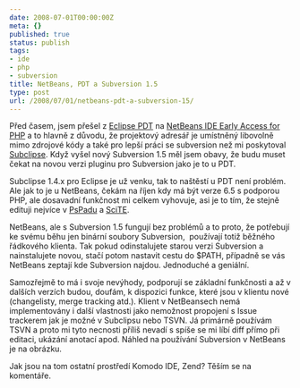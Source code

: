 ```yaml
---
date: 2008-07-01T00:00:00Z
meta: {}
published: true
status: publish
tags:
- ide
- php
- subversion
title: NetBeans, PDT a Subversion 1.5
type: post
url: /2008/07/01/netbeans-pdt-a-subversion-15/
---
```


<p>Před časem, jsem přešel z <a href="http://www.eclipse.org/pdt/">Eclipse PDT</a> na <a href="http://php.netbeans.org/">NetBeans IDE Early Access for PHP</a> a to hlavně z důvodu, že projektový adresář je umístněný libovolně mimo zdrojové kódy a také pro lepší práci se subversion než mi poskytoval <a href="http://subclipse.tigris.org/">Subclipse</a>. Když vyšel nový Subversion 1.5 měl jsem obavy, že budu muset čekat na novou verzi pluginu pro Subversion jako je to u PDT. </p>  <p>Subclipse 1.4.x pro Eclipse je už venku, tak to naštěstí u PDT není problém. Ale jak to je u NetBeans, čekám na říjen kdy má být verze 6.5 s podporou PHP, ale dosavadní funkčnost mi celkem vyhovuje, asi je to tím, že stejně edituji nejvíce v <a href="http://www.pspad.com/cz/">PsPadu</a> a <a href="http://php.vrana.cz/editor-scite.php">SciTE</a>.</p>  <p>NetBeans, ale s Subversion 1.5 fungují bez problémů a to proto, že potřebují ke svému běhu jen binární soubory Subversion,&#160; používají totiž běžného řádkového klienta. Tak pokud odinstalujete starou verzi Subversion a nainstalujete novou, stačí potom nastavit cestu do $PATH, případně se vás NetBeans zeptají kde Subversion najdou. Jednoduché a geniální. </p>  <p>Samozřejmě to má i svoje nevýhody, podporují se základní funkčnosti a až v dalších verzích budou, doufám, k dispozici funkce, které jsou v klientu nové (changelisty, merge tracking atd.). Klient v NetBeansech nemá implementovány i další vlastnosti jako nemožnost propojení s Issue trackerem jak je možné v Subclipsu nebo TSVN. Já primárně používám TSVN a proto mi tyto necnosti příliš nevadí s spíše se mi líbí diff přímo při editaci, ukázání anotací apod. Náhled na používání Subversion v NetBeans je na obrázku. </p>  <p><a href="http://blog.prskavec.net/wp-content/uploads/2008/07/image.png"></a> </p>  <p>Jak jsou na tom ostatní prostředí Komodo IDE, Zend? Těším se na komentáře.</p>
